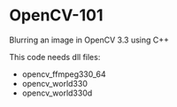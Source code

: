 # OpenCV-101
Blurring an image in OpenCV 3.3 using C++

This code needs dll files:
- opencv_ffmpeg330_64
- opencv_world330
- opencv_world330d
